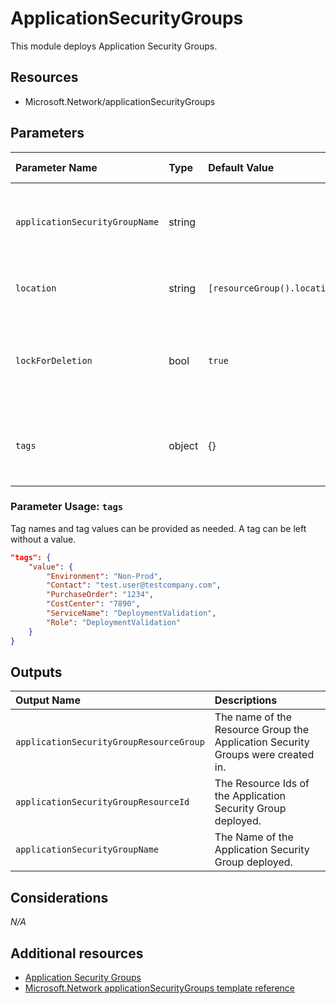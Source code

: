 # ApplicationSecurityGroups

This module deploys Application Security Groups.

## Resources

- Microsoft.Network/applicationSecurityGroups

## Parameters

| Parameter Name | Type | Default Value | Possible values | Description |
| :-             | :-   | :-            | :-              | :-          |
| `applicationSecurityGroupName` | string | | Required. Name of the Application Security Group.
| `location` | string | `[resourceGroup().location]` | | Optional. Location for all resources.
| `lockForDeletion` | bool | `true` | | Optional. Switch to lock Virtual Network Gateway from deletion.
| `tags` | object | {} | Complex structure, see below. | Optional. Tags of the Virtual Network Gateway resource.

### Parameter Usage: `tags`

Tag names and tag values can be provided as needed. A tag can be left without a value.

```json
"tags": {
    "value": {
        "Environment": "Non-Prod",
        "Contact": "test.user@testcompany.com",
        "PurchaseOrder": "1234",
        "CostCenter": "7890",
        "ServiceName": "DeploymentValidation",
        "Role": "DeploymentValidation"
    }
}
```

## Outputs

| Output Name | Descriptions |
| :-          | :-          |
| `applicationSecurityGroupResourceGroup` | The name of the Resource Group the Application Security Groups were created in.
| `applicationSecurityGroupResourceId` | The Resource Ids of the Application Security Group deployed.
| `applicationSecurityGroupName` | The Name of the Application Security Group deployed.

## Considerations

*N/A*

## Additional resources

- [Application Security Groups](https://docs.microsoft.com/en-us/azure/virtual-network/security-overview#application-security-groups)
- [Microsoft.Network applicationSecurityGroups template reference](https://docs.microsoft.com/en-us/azure/templates/microsoft.network/2018-08-01/applicationsecuritygroups)